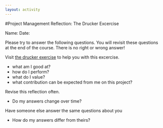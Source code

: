 ```yaml
---
layout: activity
---
```


#Project Management Reflection: The Drucker Excercise

Name: 
Date: 

Please try to answer the following questions. You will revisit these questions at the end of the course. There is no right or wrong answer! 

Visit [the drucker exercise](https://agilewarrior.wordpress.com/2009/11/27/the-drucker-exercise/) to help you with this excercise. 

- what am I good at?
- how do I perform?
- what do I value?
- what contribution can be expected from me on this project?

Revise this reflection often. 
- Do my answers change over time?

Have someone else answer the same questions about you

- How do my answers differ from theirs?